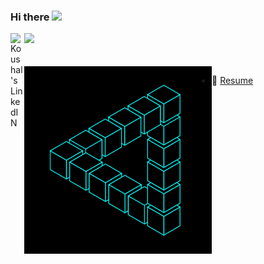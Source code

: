 ### Hi there <img src="https://media.giphy.com/media/hvRJCLFzcasrR4ia7z/giphy.gif" width="25px">

<a href="https://www.linkedin.com/in/koushalbhat/">
  <img align="left" alt="Koushal's LinkedIN" width="22px" src="https://raw.githubusercontent.com/peterthehan/peterthehan/master/assets/linkedin.svg" />
</a>

![](https://visitor-badge.glitch.me/badge?page_id=koushal2001.koushal2001)
<br><br><br>
<img align="left" alt="GIF" src="https://github.com/koushal2001/koushal2001/blob/main/op.gif?raw=true" width="300" height="300" />

- 📝 [Resume](https://drive.google.com/file/d/1Y4Kans4ZtnU2xzJiFj7ci1b0Fa19lT3Q/view?usp=sharing)
